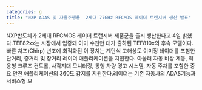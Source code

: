 ```yaml
---
categories: g
title: "NXP ADAS 및 자율주행용  2세대 77GHz RFCMOS 레이더 트랜시버 생산 발표"
---
```

NXP반도체가 2세대 RFCMOS 레이더 트랜시버 제품군을 출시 생산한다고 4일 밝혔다.TEF82xx는 시장에서 입증돼 이미 수천만 대가 출하된 TEF810x의 후속 모델이다. 빠른 처프(Chirp) 변조에 최적화된 이 장치는 계단식 고해상도 이미징 레이더를 포함한 단거리, 중거리 및 장거리 레이더 애플리케이션을 지원한다. 아울러 자동 비상 제동, 적응형 크루즈 컨트롤, 사각지대 모니터링, 통행 차량 경고 시스템, 자동 주차를 포함한 중요 안전 애플리케이션의 360도 감지를 지원한다.레이더는 기존 자동차의 ADAS기능과 서비스형 모